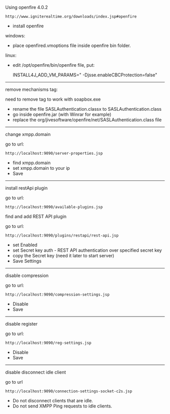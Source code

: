 Using openfire 4.0.2

    http://www.igniterealtime.org/downloads/index.jsp#openfire

- install openfire


windows:

- place openfired.vmoptions file inside openfire bin folder.

linux:

- edit /opt/openfire/bin/openfire file, put:

    INSTALL4J_ADD_VM_PARAMS=" -Djsse.enableCBCProtection=false"

---

remove mechanisms tag:

need to remove tag <mechanisms xmlns="urn:ietf:params:xml:ns:xmpp-sasl"> to work with soapbox.exe

- rename the file  SASLAuthentication.classx to  SASLAuthentication.class
- go inside openfire.jar (with Winrar for example)
- replace the org/jivesoftware/openfire/net/SASLAuthentication.class file

---

change xmpp.domain

go to url:

    http://localhost:9090/server-properties.jsp

- find xmpp.domain
- set xmpp.domain to your ip
- Save

---

install restApi plugin

go to url:

    http://localhost:9090/available-plugins.jsp

find and add REST API plugin

go to url:

    http://localhost:9090/plugins/restapi/rest-api.jsp

- set Enabled
- set Secret key auth - REST API authentication over specified secret key
- copy the Secret key (need it later to start server)
- Save Settings

---

disable compression

go to url:

    http://localhost:9090/compression-settings.jsp

- Disable
- Save

---

disable register

go to url:

    http://localhost:9090/reg-settings.jsp
    
- Disable
- Save
 
---

disable disconnect idle client

go to url 

    http://localhost:9090/connection-settings-socket-c2s.jsp

- Do not disconnect clients that are idle.
- Do not send XMPP Ping requests to idle clients.
